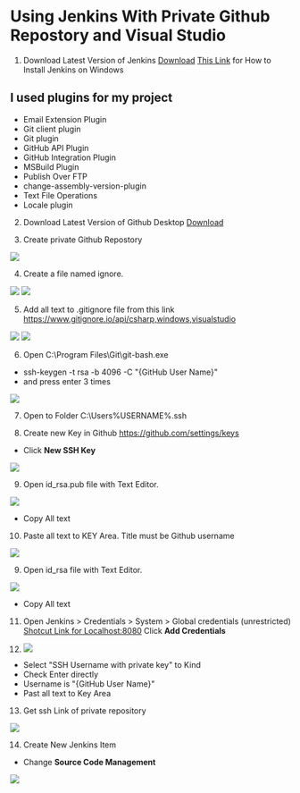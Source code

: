 #  Using Jenkins With Private Github Repostory and Visual Studio

1. Download Latest Version of Jenkins [Download](https://jenkins.io/download/thank-you-downloading-windows-installer-stable)
[This Link](https://dzone.com/articles/how-to-install-jenkins-on-windows) for How to Install Jenkins on Windows 

## I used plugins for my project
* Email Extension Plugin
* Git client plugin
* Git plugin
* GitHub API Plugin
* GitHub Integration Plugin
* MSBuild Plugin
* Publish Over FTP
* change-assembly-version-plugin
* Text File Operations
* Locale plugin


2. Download Latest Version of Github Desktop [Download](https://central.github.com/deployments/desktop/desktop/latest/win32)

3. Create private Github Repostory

![](https://github.com/mertguner/Private-Github-Repostory-For-Jenkins/raw/master/Images/01.png)

4. Create a file named ignore.

![](https://github.com/mertguner/Private-Github-Repostory-For-Jenkins/raw/master/Images/02.png)
![](https://github.com/mertguner/Private-Github-Repostory-For-Jenkins/raw/master/Images/03.png)

5. Add all text to .gitignore file from this link https://www.gitignore.io/api/csharp,windows,visualstudio

![](https://github.com/mertguner/Private-Github-Repostory-For-Jenkins/raw/master/Images/04.png)
![](https://github.com/mertguner/Private-Github-Repostory-For-Jenkins/raw/master/Images/05.png)

6. Open C:\Program Files\Git\git-bash.exe 
- ssh-keygen -t rsa -b 4096 -C "{GitHub User Name}"
- and press enter 3 times

![](https://github.com/mertguner/Private-Github-Repostory-For-Jenkins/raw/master/Images/06.png)

7. Open to Folder C:\Users\%USERNAME%\.ssh

8. Create new Key in Github https://github.com/settings/keys 
- Click **New SSH Key**

![](https://github.com/mertguner/Private-Github-Repostory-For-Jenkins/raw/master/Images/07.png)

9. Open id_rsa.pub file with Text Editor.

![](https://github.com/mertguner/Private-Github-Repostory-For-Jenkins/raw/master/Images/08.png)
- Copy All text

10. Paste all text to KEY Area. Title must be Github username

![](https://github.com/mertguner/Private-Github-Repostory-For-Jenkins/raw/master/Images/09.png)

9. Open id_rsa file with Text Editor.

![](https://github.com/mertguner/Private-Github-Repostory-For-Jenkins/raw/master/Images/10.png)
- Copy All text

11. Open Jenkins > Credentials > System > Global credentials (unrestricted) [Shotcut Link for Localhost:8080](http://localhost:8080/credentials/store/system/domain/_/) 
Click **Add Credentials**

12. ![](https://github.com/mertguner/Private-Github-Repostory-For-Jenkins/raw/master/Images/11.png)
- Select "SSH Username with private key" to Kind
- Check Enter directly 
- Username is "{GitHub User Name}"
- Past all text to Key Area

13. Get ssh Link of private repository

![](https://github.com/mertguner/Private-Github-Repostory-For-Jenkins/raw/master/Images/12.png)

14. Create New Jenkins Item
- Change **Source Code Management**

![](https://github.com/mertguner/Private-Github-Repostory-For-Jenkins/raw/master/Images/Connect.gif)
